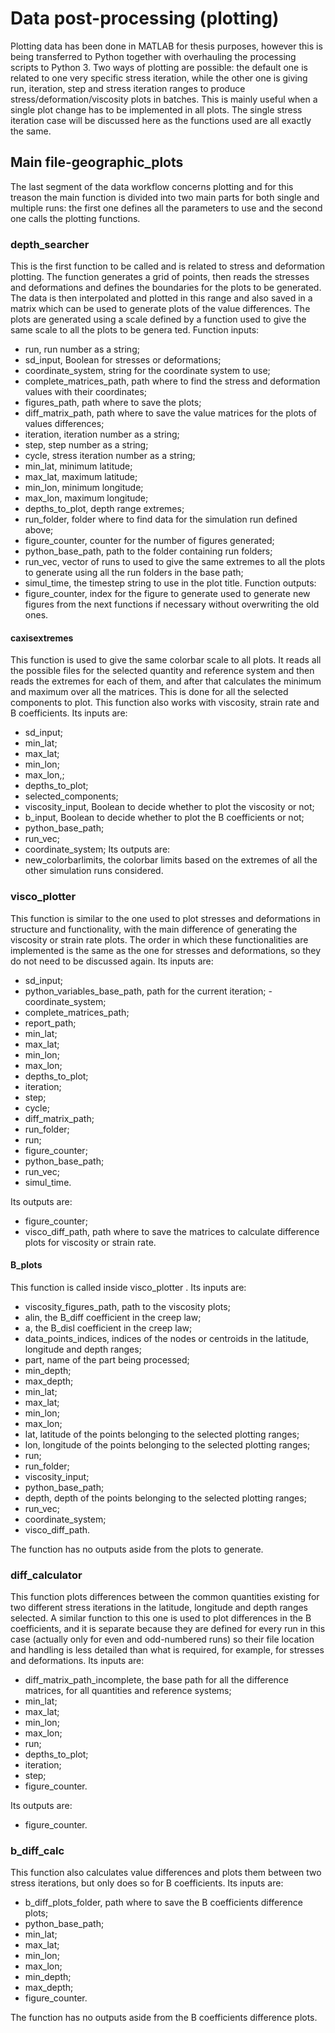 # Data post-processing (plotting)
Plotting data has been done in MATLAB for thesis purposes, however this is being transferred to Python together with overhauling the processing scripts to Python 3. Two ways of plotting are possible: the default one is related to one very specific stress iteration, while the other one is giving run, iteration, step and stress iteration ranges to produce stress/deformation/viscosity plots in batches. This is mainly useful when a single plot change has to be implemented in all plots. The single stress iteration case will be discussed here as the functions used are all exactly the same.  
## Main file-geographic_plots
The last segment of the data workflow concerns plotting and for this treason the main function is divided into two main parts for both single and multiple runs: the first one defines all the parameters to use and the second one calls the plotting functions.

### depth_searcher
This is the first function to be called and is related to stress and deformation plotting. The function generates a grid of points, then reads the stresses and deformations and defines the boundaries for the plots to be generated. The data is then interpolated and plotted in this range and also saved in a matrix which can be used to generate plots of the value differences. The plots are generated using a scale defined by a function used to give the same scale to all the plots to be genera ted.  Function inputs:
- run, run number as a string;
- sd_input, Boolean for stresses or deformations;
- coordinate_system, string for the coordinate system to use;
- complete_matrices_path, path where to find the stress and deformation values with their coordinates;
- figures_path, path where to save the plots;
- diff_matrix_path, path where to save the value matrices for the plots of values differences;
- iteration, iteration number as a string;
- step, step number as a string;
- cycle, stress iteration number as a string;
- min_lat, minimum latitude;
- max_lat, maximum latitude;
- min_lon, minimum longitude;
- max_lon, maximum longitude;
- depths_to_plot, depth range extremes;
- run_folder, folder where to find data for the simulation run defined above;
- figure_counter, counter for the number of figures generated;
- python_base_path, path to the folder containing run folders;
- run_vec, vector of runs to used to give the same extremes to all the plots to generate using all the run folders in the base path;
- simul_time, the timestep string to use in the plot title.
Function outputs:
- figure_counter, index for the figure to generate used to generate new figures from the next functions if necessary without overwriting the old ones.

#### caxisextremes

This function is used to give the same colorbar scale to all plots. It reads all the possible files for the selected quantity and reference system and then reads the extremes for each of them, and after that calculates the minimum and maximum over all the matrices. This is done for all the selected components to plot. This function also works with viscosity, strain rate and B coefficients. Its inputs are:
- sd_input;
- min_lat;
- max_lat;
- min_lon;
- max_lon,;
- depths_to_plot;
- selected_components;
- viscosity_input, Boolean to decide whether to plot the viscosity or not;
- b_input, Boolean to decide whether to plot the B coefficients or not;
- python_base_path;
- run_vec;
- coordinate_system;
Its outputs are:
- new_colorbarlimits, the colorbar limits based on the extremes of all the other simulation runs considered.

### visco_plotter 
This function is similar to the one used to plot stresses and deformations in structure and functionality, with the main difference of generating the viscosity or strain rate plots. The order in which these functionalities are implemented is the same as the one for stresses and deformations, so they do not need to be discussed again. Its inputs are:
- sd_input; 
- python_variables_base_path, path for the current iteration;
-coordinate_system;
- complete_matrices_path; 
- report_path; 
- min_lat;
- max_lat;
- min_lon;
- max_lon;
- depths_to_plot;
- iteration;
- step;
- cycle;
- diff_matrix_path;
- run_folder;
- run; 
- figure_counter;
- python_base_path; 
- run_vec;
- simul_time.

Its outputs are:
- figure_counter;
- visco_diff_path, path where to save the matrices to calculate difference plots for viscosity or strain rate.

#### B_plots
This function is called inside visco_plotter . Its inputs are:
- viscosity_figures_path, path to the viscosity plots;
- alin, the B_diff coefficient in the creep law;
- a, the B_disl coefficient in the creep law;
- data_points_indices, indices of the nodes or centroids in the latitude, longitude and depth ranges;
- part, name of the part being processed;
- min_depth;
- max_depth; 
- min_lat;
- max_lat; 
- min_lon; 
- max_lon; 
- lat, latitude of the points belonging to the selected plotting ranges;
- lon, longitude of the points belonging to the selected plotting ranges;
- run;
- run_folder;
- viscosity_input;
- python_base_path;
- depth, depth of the points belonging to the selected plotting ranges;
- run_vec;
- coordinate_system; 
- visco_diff_path.
    
The function has no outputs aside from the plots to generate.

### diff_calculator
This function plots differences between the common quantities existing for two different stress iterations in the latitude, longitude and depth ranges selected. A similar function to this one is used to plot differences in the B coefficients, and it is separate because they are defined for every run in this case (actually only for even and odd-numbered runs) so their file location and handling is less detailed than what is required, for example, for stresses and deformations. Its inputs are:
- diff_matrix_path_incomplete, the base path for all the difference matrices, for all quantities and reference systems;
- min_lat;
- max_lat;
- min_lon;
- max_lon;
- run;
- depths_to_plot;
- iteration;
- step;
- figure_counter.

Its outputs are:
- figure_counter.

### b_diff_calc
This function also calculates value differences and plots them between two stress iterations, but only does so for B coefficients. Its inputs are:
- b_diff_plots_folder, path where to save the B coefficients difference plots;
- python_base_path;
- min_lat;
- max_lat;
- min_lon;
- max_lon;
- min_depth;
- max_depth;
- figure_counter.
    
The function has no outputs aside from the B coefficients difference plots.

